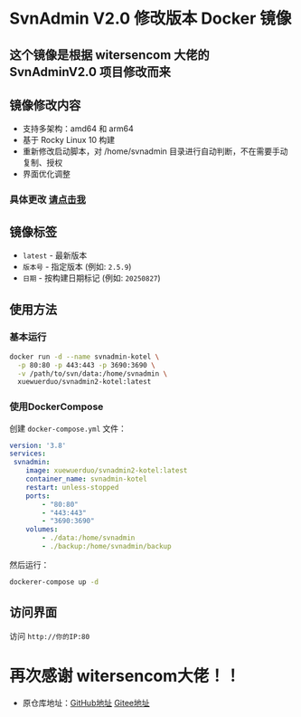 # SvnAdmin V2.0 修改版本 Docker 镜像

## 这个镜像是根据 witersencom 大佬的 SvnAdminV2.0 项目修改而来

## 镜像修改内容

- 支持多架构：amd64 和 arm64
- 基于 Rocky Linux 10 构建
- 重新修改启动脚本，对 /home/svnadmin 目录进行自动判断，不在需要手动复制、授权
- 界面优化调整

### 具体更改 [请点击我](https://github.com/xuewuerduo/svnadmin2-build/commits/master/)

## 镜像标签

- `latest` - 最新版本
- `版本号` - 指定版本 (例如: `2.5.9`)
- `日期` - 按构建日期标记 (例如: `20250827`)

## 使用方法

### 基本运行
```bash 
docker run -d --name svnadmin-kotel \
  -p 80:80 -p 443:443 -p 3690:3690 \
  -v /path/to/svn/data:/home/svnadmin \
  xuewuerduo/svnadmin2-kotel:latest
```
### 使用DockerCompose
创建 `docker-compose.yml` 文件：
```yaml
version: '3.8'
services: 
 svnadmin: 
    image: xuewuerduo/svnadmin2-kotel:latest 
    container_name: svnadmin-kotel 
    restart: unless-stopped 
    ports: 
        - "80:80"
        - "443:443"
        - "3690:3690" 
    volumes: 
        - ./data:/home/svnadmin 
        - ./backup:/home/svnadmin/backup
```
然后运行：
```bash
dockerer-compose up -d
```
## 访问界面
访问 `http://你的IP:80`




# 再次感谢 witersencom大佬！！
-  原仓库地址：[GitHub地址](https://github.com/witersen/SvnAdminV2.0)   [Gitee地址](https://gitee.com/witersen/SvnAdminV2.0)


